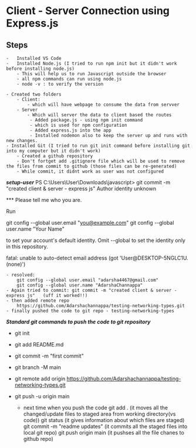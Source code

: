 # Client - Server Connection using Express.js


## Steps
    -   Installed VS Code
    -   Installed Node.js (I tried to run npm init but it didn't work before installing node.js)
        - This will help us to run Javascript outside the browser
        - all npm commands can run using node.js
        - node -v : to verify the version

    - Created two folders
        - Client:
            - which will have webpage to consume the data from servver
        - Server
            - Which will server the data to client based the routes
             - Added package.js - using npm init command
             - which is used for npm configuration 
             - Added express.js into the app
             - Installed nodemon also to keep the server up and runs with new changes.  
    - Installed Git (I tried to run git init command before installing git into my computer but it didn't work)
        - Created a github repository
        - Don't fortget add .gitignore file which will be used to remove the files from commit to github (those files can be re-generated)
        - While commit, it didnt work as user was not configured
***setup-user***
PS C:\Users\User\Downloads\javascript> git commit -m "created client & server - express js"
Author identity unknown

*** Please tell me who you are.

Run

  git config --global user.email "you@example.com"
  git config --global user.name "Your Name"       

to set your account's default identity.
Omit --global to set the identity only in this repository.

fatal: unable to auto-detect email address (got 'User@DESKTOP-5NGLC1U.(none)')

    - resolved: 
        git config --global user.email "adarsha4467@gmail.com"
        git config --global user.name "AdarshaChannappa"  
    - Again tried to commit: git commit -m "created client & server - express js"   (uff it worked!!)
    - then added remote repo 
        https://github.com/Adarshachannappa/testing-networking-types.git
    - finally pushed the code to git repo - testing-networking-types   
***Standard git commands to push the code to git repository***
- git init
- git add README.md
- git commit -m "first commit"
- git branch -M main
- git remote add origin https://github.com/Adarshachannappa/testing-networking-types.git
- git push -u origin main

    -   next time when you push the code
       git add .  (it moves all the changed/update files to staged area from working directory(vs code))
       git status (it gives information about which files are staged) 
       git commit -m "readme updates"   (it commits all the staged files into local git repo)
       git push origin main  (it pushses all the file chanes to github repo)
